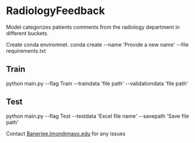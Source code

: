 # RadiologyFeedback

Model categorizes patients comments from the radiology department in different buckets. 

Create conda enviromnet.
conda create --name 'Provide a new name' --file requirements.txt

## Train
python main.py --flag Train --traindata 'file path' --validationdata 'file path'

## Test
python main.py --flag Test --testdata 'Excel file name' --savepath 'Save file path'

Contact Banerjee.Imon@mayo.edu for any issues
